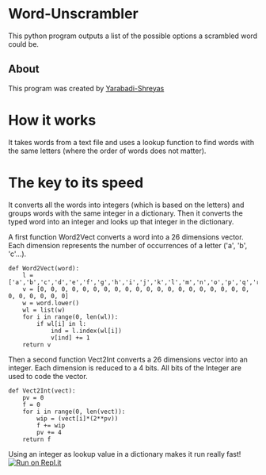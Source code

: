# Word-Unscrambler
This python program outputs a list of the possible options a scrambled word could be.

## About 
This program was created by [Yarabadi-Shreyas](https://github.com/2008shreyas/Word-unscrambler-with-python-by-shreyas)

# How it works
It takes words from a text file and uses a lookup function to find words with the same letters (where the order of words does not matter).

# The key to its speed
It converts all the words into integers (which is based on the letters) and groups words with the same integer in a dictionary. Then it converts the typed word into an integer and looks up that integer in the dictionary.

A first function Word2Vect converts a word into a 26 dimensions vector. Each dimension represents the number of occurrences of a letter ('a', 'b', 'c'...). 
```
def Word2Vect(word):
    l = ['a','b','c','d','e','f','g','h','i','j','k','l','m','n','o','p','q','r','s','t','u','v','w','x','y','z']
    v = [0, 0, 0, 0, 0, 0, 0, 0, 0, 0, 0, 0, 0, 0, 0, 0, 0, 0, 0, 0, 0, 0, 0, 0, 0, 0]
    w = word.lower()
    wl = list(w)
    for i in range(0, len(wl)):
        if wl[i] in l:
            ind = l.index(wl[i])
            v[ind] += 1
    return v
```
Then a second function Vect2Int converts a 26 dimensions vector into an integer. Each dimension is reduced to a 4 bits. All bits of the Integer are used to code the vector.
```
def Vect2Int(vect):
    pv = 0
    f = 0
    for i in range(0, len(vect)):
        wip = (vect[i]*(2**pv))
        f += wip
        pv += 4
    return f
```
Using an integer as lookup value in a dictionary makes it run really fast!
[![Run on Repl.it](https://repl.it/badge/github/2008shreyas/Word-unscrambler-with-python-by-shreyas)](https://repl.it/github/2008shreyas/Word-unscrambler-with-python-by-shreyas)